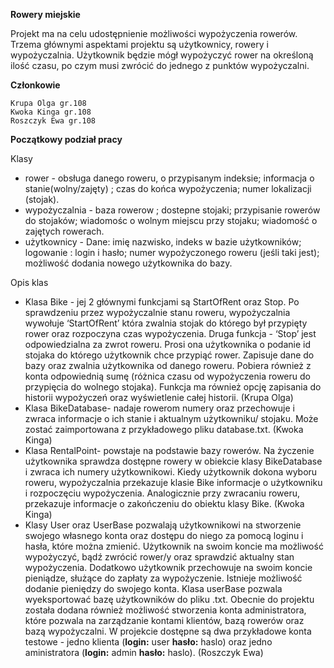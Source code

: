 **Rowery miejskie**

Projekt ma na celu udostępnienie możliwości wypożyczenia rowerów. Trzema głównymi aspektami projektu są 
użytkownicy, rowery i wypożyczalnia. Użytkownik będzie mógł wypożyczyć rower na określoną ilość czasu, po 
czym musi zwrócić do jednego z punktów wypożyczalni. 

**Członkowie**

    Krupa Olga gr.108
    Kwoka Kinga gr.108
    Roszczyk Ewa gr.108

**Początkowy podział pracy**

Klasy 
- rower - obsługa danego roweru, o przypisanym indeksie; informacja o stanie(wolny/zajęty) ; 
	czas do końca wypożyczenia; numer lokalizacji (stojak). 
- wypożyczalnia - baza rowerow ; dostepne stojaki; przypisanie rowerów do stojaków;
	wiadomośc o wolnym miejscu przy stojaku; wiadomość o zajętych rowerach.
- użytkownicy - Dane: imię nazwisko, indeks w bazie użytkowników; logowanie : login i hasło;
	numer wypożyczonego roweru (jeśli taki jest); możliwość dodania nowego użytkownika do bazy.



Opis klas
- Klasa Bike - jej 2 głównymi funkcjami są StartOfRent oraz Stop.
Po sprawdzeniu przez wypożyczalnie stanu roweru, wypożyczalnia wywołuje ‘StartOfRent’ która zwalnia stojak do którego był przypięty rower oraz rozpoczyna czas wypożyczenia. Druga funkcja - ‘Stop’ jest odpowiedzialna za zwrot roweru. Prosi ona użytkownika o podanie id stojaka do którego użytkownik chce przypiąć rower. Zapisuje dane do bazy oraz zwalnia użytkownika od danego roweru. Pobiera również z konta odpowiednią sumę (różnica czasu od wypożyczenia roweru do przypięcia do wolnego stojaka). Funkcja ma również opcję zapisania do historii wypożyczeń oraz wyświetlenie całej historii. (Krupa Olga)
- Klasa BikeDatabase- nadaje rowerom numery oraz przechowuje i zwraca informacje o ich stanie i aktualnym użytkowniku/ stojaku.
Może zostać zaimportowana z przykładowego pliku database.txt. (Kwoka Kinga)
- Klasa RentalPoint- powstaje na podstawie bazy rowerów. Na życzenie użytkownika sprawdza dostępne rowery w obiekcie klasy BikeDatabase i zwraca ich numery użytkownikowi.
Kiedy użytkownik dokona wyboru roweru, wypożyczalnia przekazuje klasie Bike informacje o użytkowniku i rozpoczęciu wypożyczenia.
Analogicznie przy zwracaniu roweru, przekazuje informacje o zakończeniu do obiektu klasy Bike. (Kwoka Kinga)
- Klasy User oraz UserBase pozwalają użytkownikowi na stworzenie swojego własnego konta oraz dostępu do niego za pomocą loginu i hasła, które można zmienić. Użytkownik na swoim
koncie ma możliwość wypożyczyć, bądź zwrócić rower/y oraz sprawdzić aktualny stan wypożyczenia. Dodatkowo użytkownik przechowuje na swoim koncie pieniądze, służące do zapłaty za 
wypożyczenie. Istnieje możliwość dodanie pieniędzy do swojego konta. Klasa userBase pozwala wyeksportować bazę użytkowników do pliku .txt. Obecnie do projektu została dodana 
również możliwość stworzenia konta administratora, które pozwala na zarządzanie kontami klientów, bazą rowerów oraz bazą wypożyczalni. W projekcie dostępne są dwa przykładowe 
konta testowe - jedno klienta (**login:** user **hasło:** haslo) oraz jedno aministratora (**login:** admin **hasło:** haslo). (Roszczyk Ewa)


